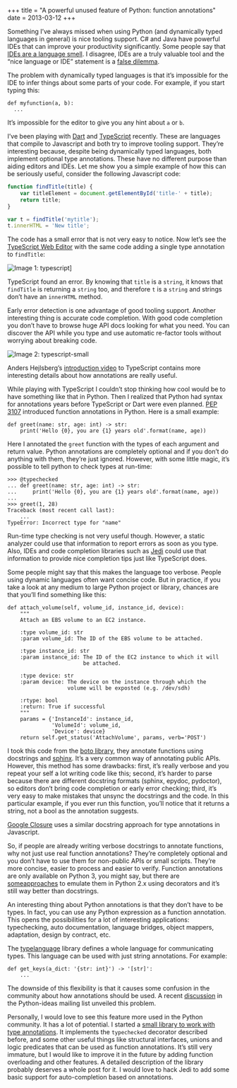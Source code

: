+++
title = "A powerful unused feature of Python: function annotations"
date = 2013-03-12
+++

Something I’ve always missed when using Python (and dynamically typed languages in general) is nice tooling support. C# and Java have powerful IDEs that can improve your productivity significantly. Some people say that [IDEs are a language smell](http://www.recursivity.com/blog/2012/10/28/ides-are-a-language-smell/). I disagree, IDEs are a truly valuable tool and the “nice language or IDE” statement is a [false dilemma](http://en.wikipedia.org/wiki/False_dilemma).

The problem with dynamically typed languages is that it’s impossible for the IDE to infer things about some parts of your code. For example, if you start typing this:

```cpy
def myfunction(a, b):
  ...
```

It’s impossible for the editor to give you any hint about `a` or `b`.

I’ve been playing with [Dart](http://www.dartlang.org/) and [TypeScript](http://www.typescriptlang.org/) recently. These are languages that compile to Javascript and both try to improve tooling support. They’re interesting because, despite being dynamically typed languages, both implement optional type annotations. These have no different purpose than aiding editors and IDEs. Let me show you a simple example of how this can be seriously useful, consider the following Javascript code:

```js
function findTitle(title) {
    var titleElement = document.getElementById('title-' + title);
    return title;
}

var t = findTitle('mytitle');
t.innerHTML = 'New title';
```

The code has a small error that is not very easy to notice. Now let’s see the [TypeScript Web Editor](http://www.typescriptlang.org/Playground) with the same code adding a single type annotation to `findTitle`:

![Image 1: typescript](/images/a-powerful-unused-feature-of-python-function-annotations/typescript3.png)]

TypeScript found an error. By knowing that `title` is a `string`, it knows that `findTitle` is returning a `string` too, and therefore `t` is a `string` and strings don’t have an `innerHTML` method.

Early error detection is one advantage of good tooling support. Another interesting thing is accurate code completion. With good code completion you don’t have to browse huge API docs looking for what you need. You can discover the API while you type and use automatic re-factor tools without worrying about breaking code.

![Image 2: typescript-small](/images/a-powerful-unused-feature-of-python-function-annotations/typescript-small.gif)

Anders Hejlsberg’s [introduction video](http://channel9.msdn.com/posts/Anders-Hejlsberg-Introducing-TypeScript) to TypeScript contains more interesting details about how annotations are really useful.

While playing with TypeScript I couldn’t stop thinking how cool would be to have something like that in Python. Then I realized that Python had syntax for annotations years before TypeScript or Dart were even planned. [PEP 3107](http://www.python.org/dev/peps/pep-3107/) introduced function annotations in Python. Here is a small example:

```cpy
def greet(name: str, age: int) -> str:
    print('Hello {0}, you are {1} years old'.format(name, age))
```

Here I annotated the `greet` function with the types of each argument and return value. Python annotations are completely optional and if you don’t do anything with them, they’re just ignored. However, with some little magic, it’s possible to tell python to check types at run-time:

```
>>> @typechecked
... def greet(name: str, age: int) -> str:
...     print('Hello {0}, you are {1} years old'.format(name, age))
...
>>> greet(1, 28)
Traceback (most recent call last):
    ...
TypeError: Incorrect type for "name"
```

Run-time type checking is not very useful though. However, a static analyzer could use that information to report errors as soon as you type. Also, IDEs and code completion libraries such as [Jedi](https://github.com/davidhalter/jedi) could use that information to provide nice completion tips just like TypeScript does.

Some people might say that this makes the language too verbose. People using dynamic languages often want concise code. But in practice, if you take a look at any medium to large Python project or library, chances are that you’ll find something like this:

```cpy
def attach_volume(self, volume_id, instance_id, device):
    """
    Attach an EBS volume to an EC2 instance.

    :type volume_id: str
    :param volume_id: The ID of the EBS volume to be attached.

    :type instance_id: str
    :param instance_id: The ID of the EC2 instance to which it will
                        be attached.

    :type device: str
    :param device: The device on the instance through which the
                   volume will be exposted (e.g. /dev/sdh)

    :rtype: bool
    :return: True if successful
    """
    params = {'InstanceId': instance_id,
              'VolumeId': volume_id,
              'Device': device}
    return self.get_status('AttachVolume', params, verb='POST')
```

I took this code from the [boto library](https://github.com/boto/boto), they annotate functions using docstrings and [sphinx](http://sphinx-doc.org/). It’s a very common way of annotating public APIs. However, this method has some drawbacks: first, it’s really verbose and you repeat your self a lot writing code like this; second, it’s harder to parse because there are different docstring formats (sphinx, epydoc, pydoctor), so editors don’t bring code completion or early error checking; third, it’s very easy to make mistakes that unsync the docstrings and the code. In this particular example, if you ever run this function, you’ll notice that it returns a string, not a bool as the annotation suggests.

[Google Closure](https://developers.google.com/closure/) uses a similar docstring approach for type annotations in Javascript.

So, if people are already writing verbose docstrings to annotate functions, why not just use real function annotations? They’re completely optional and you don’t have to use them for non-public APIs or small scripts. They’re more concise, easier to process and easier to verify. Function annotations are only available on Python 3, you might say, but there are [some](https://pypi.python.org/pypi/annotate/0.2.4)[approaches](https://pypi.python.org/pypi/anodi/0.0.2) to emulate them in Python 2.x using decorators and it’s still way better than docstrings.

An interesting thing about Python annotations is that they don’t have to be types. In fact, you can use any Python expression as a function annotation. This opens the possibilities for a lot of interesting applications: typechecking, auto documentation, language bridges, object mappers, adaptation, design by contract, etc.

The [typelanguage](https://github.com/kennknowles/python-typelanguage) library defines a whole language for communicating types. This language can be used with just string annotations. For example:

```cpy
def get_keys(a_dict: '{str: int}') -> '[str]':
    ...
```

The downside of this flexibility is that it causes some confusion in the community about how annotations should be used. A recent [discussion](http://mail.python.org/pipermail/python-ideas/2012-December/018088.html) in the Python-ideas mailing list unveiled this problem.

Personally, I would love to see this feature more used in the Python community. It has a lot of potential. I started a [small library to work with type annotations](https://github.com/ceronman/typeannotations). It implements the `typechecked` decorator described before, and some other useful things like structural interfaces, unions and logic predicates that can be used as function annotations. It’s still very immature, but I would like to improve it in the future by adding function overloading and other features. A detailed description of the library probably deserves a whole post for it. I would love to hack Jedi to add some basic support for auto-completion based on annotations.
